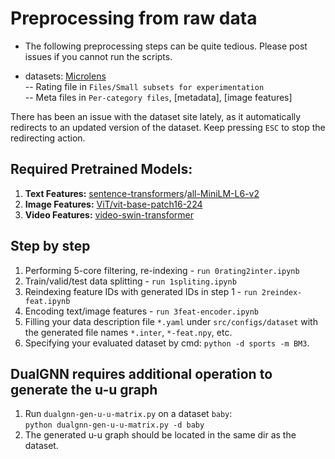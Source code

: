 # Preprocessing from raw data 
- The following preprocessing steps can be quite tedious. Please post issues if you cannot run the scripts.

- datasets: [Microlens](https://recsys.westlake.edu.cn/MicroLens-100k-Dataset/)  
-- Rating file in `Files/Small subsets for experimentation`  
-- Meta files in `Per-category files`, [metadata], [image features]  

There has been an issue with the dataset site lately, 
as it automatically redirects to an updated version of the dataset. 
Keep pressing `ESC` to stop the redirecting action.

## Required Pretrained Models:

1. **Text Features:** [sentence-transformers](https://huggingface.co/sentence-transformers)/[all-MiniLM-L6-v2](https://huggingface.co/sentence-transformers/all-MiniLM-L6-v2)
2. **Image Features:** [ViT/vit-base-patch16-224](https://huggingface.co/google/vit-base-patch16-224)
3. **Video Features:** [video-swin-transformer](https://huggingface.co/Tonic/video-swin-transformer)

## Step by step
1. Performing 5-core filtering, re-indexing - `run 0rating2inter.ipynb`
2. Train/valid/test data splitting - `run 1spliting.ipynb`
3. Reindexing feature IDs with generated IDs in step 1 - `run 2reindex-feat.ipynb`
4. Encoding text/image features - `run 3feat-encoder.ipynb`
5. Filling your data description file `*.yaml` under `src/configs/dataset` with the generated file names `*.inter`, `*-feat.npy`, etc.
6. Specifying your evaluated dataset by cmd: `python -d sports -m BM3`.


## DualGNN requires additional operation to generate the u-u graph
1. Run `dualgnn-gen-u-u-matrix.py` on a dataset `baby`:  
`python dualgnn-gen-u-u-matrix.py -d baby`
2. The generated u-u graph should be located in the same dir as the dataset.
